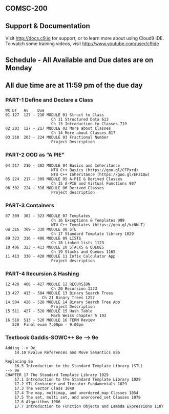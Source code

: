 ## COMSC-200  
	 
## Support & Documentation  
	 
Visit http://docs.c9.io for support, or to learn more about using Cloud9 IDE.   
To watch some training videos, visit http://www.youtube.com/user/c9ide  
	 
## Schedule -  All Available and Due dates are on Monday
## All due time are at 11:59 pm of the due day
### PART-1 Define and Declare a Class  
	WK DT	Av    Due  
	01 127	127 - 210 MODULE 01 Struct to Class  
	    			    Ch 11 Structured Data 613    
	    			    Ch 13 Introduction to Classes 719   
	02 203	127 - 217 MODULE 02 More about Classes  
	    			    Ch 14 More about Classes 817  
	03 210	203 - 224 MODULE 03 Fractional Number   
	    			    Project Description
	 
### PART-2 OOD as “A PIE”   
	04 217	210 - 302 MODULE 04 Basics and Inheritance  
	    			    NTU C++ Basics (https://goo.gl/CFPxrd)   
	    			    NTU C++ Inheritance (https://goo.gl/EFZ1Qw)  
	05 224	217 - 309 MODULE 05 A-PIE & Derived Classes  
	    			    Ch 15 A-PIE and Virtual Functions 907  
	06 302	224 - 316 MODULE 06 Derived Classes   
	    			    Project description
	 
### PART-3 Containers  
	07 309	302 - 323 MODULE 07 Templates    
	    			    Ch 16 Exceptions & Templates 989   
	    			    NTU C++ Templates (https://goo.gl/kzNbLT)  
	08 316	309 - 330 MODULE 08 STL  
	    			    Ch 17 Standard Template library 1029   
	09 323	316 - 406 MODULE 09 LISTS  
	    			    Ch 18 Linked lists 1123   
	10 406	323 - 413 MODULE 10 STACKS & QUEUES  
	    			    Ch 19 Stacks and Queues 1165  
	11 413	330 - 420 MODULE 11 Infix Calculator App   
	    		    	Project description
	
### PART-4 Recursion & Hashing  
	12 420	406 - 427 MODULE 12 RECURSION  
	    			    Ch 20 Recursion 1223   
	13 427	413 - 504 MODULE 13 Binary Search Trees  
	    			Ch 21 Binary Trees 1257   
	14 504	420 - 520 MODULE 14 Binary Search Tree App   
	    			    Project Description
	15 511	427 - 520 MODULE 15 Hash Table   
	    			    Mark Weiss Chapter 5 193
	16 518	513 - 520 MODULE 16 TERM Review  
	   520	Final exam 7:00pm - 9:00pm


### Textbook Gaddis-SOWC++ 8e --> 9e
	Adding --> 9e
		14.10 Rvalue References and Move Semantics 886 
	
	Replacing 8e 
		16.5 Introduction to the Standard Template Library (STL)  
	--> 9e
	CHAPTER 17 The Standard Template Library 1029   
    	17.1 Introduction to the Standard Template Library 1029  
    	17.2 STL Container and Iterator Fundamentals 1029  
		17.3 The vector Class 1040  
		17.4 The map, multimap, and unordered_map Classes 1054  
		17.5 The set, multi set, and unordered_set Classes 1079  
		17.6 Algorithms 1086  
		17.7 Introduction to Function Objects and Lambda Expressions 1107  